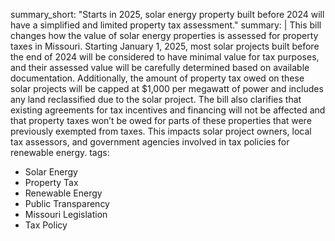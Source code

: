 summary_short: "Starts in 2025, solar energy property built before 2024 will have a simplified and limited property tax assessment."
summary: |
  This bill changes how the value of solar energy properties is assessed for property taxes in Missouri. Starting January 1, 2025, most solar projects built before the end of 2024 will be considered to have minimal value for tax purposes, and their assessed value will be carefully determined based on available documentation. Additionally, the amount of property tax owed on these solar projects will be capped at $1,000 per megawatt of power and includes any land reclassified due to the solar project. The bill also clarifies that existing agreements for tax incentives and financing will not be affected and that property taxes won’t be owed for parts of these properties that were previously exempted from taxes. This impacts solar project owners, local tax assessors, and government agencies involved in tax policies for renewable energy.
tags:
  - Solar Energy
  - Property Tax
  - Renewable Energy
  - Public Transparency
  - Missouri Legislation
  - Tax Policy
